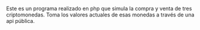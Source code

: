 Este es un programa realizado en php que simula la compra y venta de tres criptomonedas.
Toma los valores actuales de esas monedas a través de una api pública.

